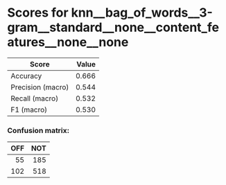 # Scores for knn__bag_of_words__3-gram__standard__none__content_features__none__none
|      Score      |Value|
|-----------------|----:|
|Accuracy         |0.666|
|Precision (macro)|0.544|
|Recall (macro)   |0.532|
|F1 (macro)       |0.530|

### Confusion matrix:
|OFF|NOT|
|--:|--:|
| 55|185|
|102|518|
